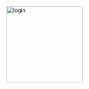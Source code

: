 <img src="https://github.com/InnopolisUniversity/innometrics-android-agent/tree/master/images/login.jpg" alt="login" width="200px"/>
